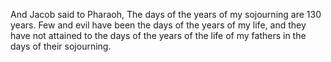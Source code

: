 And Jacob said to Pharaoh, The days of the years of my sojourning are 130 years. Few and evil have been the days of the years of my life, and they have not attained to the days of the years of the life of my fathers in the days of their sojourning.
